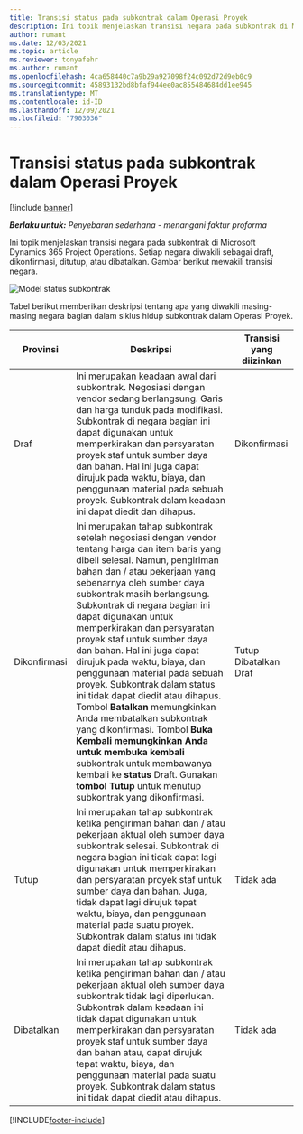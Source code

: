 ```yaml
---
title: Transisi status pada subkontrak dalam Operasi Proyek
description: Ini topik menjelaskan transisi negara pada subkontrak di Microsoft Dynamics 365 Project Operations sebagai subkontrak dibuat, dieksekusi dan ditutup.
author: rumant
ms.date: 12/03/2021
ms.topic: article
ms.reviewer: tonyafehr
ms.author: rumant
ms.openlocfilehash: 4ca658440c7a9b29a927098f24c092d72d9eb0c9
ms.sourcegitcommit: 45893132bd8bfaf944ee0ac855484684dd1ee945
ms.translationtype: MT
ms.contentlocale: id-ID
ms.lasthandoff: 12/09/2021
ms.locfileid: "7903036"
---
```

# <a name="state-transitions-on-a-subcontract-in-project-operations"></a>Transisi status pada subkontrak dalam Operasi Proyek

[!include [banner](../../includes/dataverse-preview.md)]

_**Berlaku untuk:** Penyebaran sederhana - menangani faktur proforma_

Ini topik menjelaskan transisi negara pada subkontrak di Microsoft Dynamics 365 Project Operations. Setiap negara diwakili sebagai draft, dikonfirmasi, ditutup, atau dibatalkan. Gambar berikut mewakili transisi negara.

![Model status subkontrak](../media/SubconStates.png)  

Tabel berikut memberikan deskripsi tentang apa yang diwakili masing-masing negara bagian dalam siklus hidup subkontrak dalam Operasi Proyek.

| Provinsi | Deskripsi | Transisi yang diizinkan |
| --- | --- | --- |
| Draf | Ini merupakan keadaan awal dari subkontrak. Negosiasi dengan vendor sedang berlangsung. Garis dan harga tunduk pada modifikasi. Subkontrak di negara bagian ini dapat digunakan untuk memperkirakan dan persyaratan proyek staf untuk sumber daya dan bahan. Hal ini juga dapat dirujuk pada waktu, biaya, dan penggunaan material pada sebuah proyek. Subkontrak dalam keadaan ini dapat diedit dan dihapus. | Dikonfirmasi |
| Dikonfirmasi | Ini merupakan tahap subkontrak setelah negosiasi dengan vendor tentang harga dan item baris yang dibeli selesai. Namun, pengiriman bahan dan / atau pekerjaan yang sebenarnya oleh sumber daya subkontrak masih berlangsung. Subkontrak di negara bagian ini dapat digunakan untuk memperkirakan dan persyaratan proyek staf untuk sumber daya dan bahan. Hal ini juga dapat dirujuk pada waktu, biaya, dan penggunaan material pada sebuah proyek. Subkontrak dalam status ini tidak dapat diedit atau dihapus. Tombol **Batalkan** memungkinkan Anda membatalkan subkontrak yang dikonfirmasi. Tombol **Buka Kembali memungkinkan Anda untuk membuka kembali** subkontrak untuk membawanya kembali ke **status** Draft. Gunakan **tombol Tutup** untuk menutup subkontrak yang dikonfirmasi. | Tutup <br> Dibatalkan <br> Draf |
| Tutup | Ini merupakan tahap subkontrak ketika pengiriman bahan dan / atau pekerjaan aktual oleh sumber daya subkontrak selesai. Subkontrak di negara bagian ini tidak dapat lagi digunakan untuk memperkirakan dan persyaratan proyek staf untuk sumber daya dan bahan. Juga, tidak dapat lagi dirujuk tepat waktu, biaya, dan penggunaan material pada suatu proyek. Subkontrak dalam status ini tidak dapat diedit atau dihapus. | Tidak ada |
| Dibatalkan | Ini merupakan tahap subkontrak ketika pengiriman bahan dan / atau pekerjaan aktual oleh sumber daya subkontrak tidak lagi diperlukan. Subkontrak dalam keadaan ini tidak dapat digunakan untuk memperkirakan dan persyaratan proyek staf untuk sumber daya dan bahan atau, dapat dirujuk tepat waktu, biaya, dan penggunaan material pada suatu proyek. Subkontrak dalam status ini tidak dapat diedit atau dihapus. | Tidak ada |


[!INCLUDE[footer-include](../../includes/footer-banner.md)]
